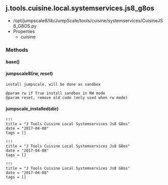 <!-- toc -->
## j.tools.cuisine.local.systemservices.js8_g8os

- /opt/jumpscale8/lib/JumpScale/tools/cuisine/systemservices/CuisineJS8_G8OS.py
- Properties
    - cuisine

### Methods

#### base() 

#### jumpscale8(*rw, reset*) 

```
install jumpscale, will be done as sandbox

@param rw if True install sandbox in RW mode
@param reset, remove old code (only used when rw mode)

```

#### jumpscale_installed(*die*) 


```
!!!
title = "J Tools Cuisine Local Systemservices Js8 G8os"
date = "2017-04-08"
tags = []
```

```
!!!
title = "J Tools Cuisine Local Systemservices Js8 G8os"
date = "2017-04-08"
tags = []
```

```
!!!
title = "J Tools Cuisine Local Systemservices Js8 G8os"
date = "2017-04-08"
tags = []
```
